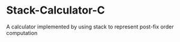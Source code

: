 # Stack-Calculator-C
A calculator implemented by using stack to represent post-fix order computation 
